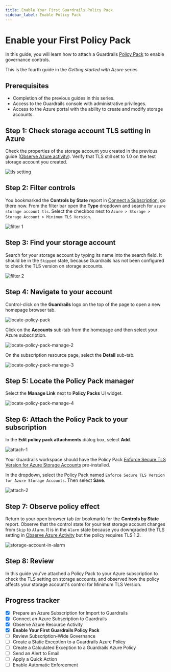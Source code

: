 ```yaml
---
title: Enable Your First Guardrails Policy Pack
sidebar_label: Enable Policy Pack
---
```


# Enable your First Policy Pack

In this guide, you will learn how to attach a Guardrails [Policy Pack](/guardrails/docs/guides/configuring-guardrails/policy-packs) to enable governance controls.

This is the fourth guide in the *Getting started with Azure* series.

## Prerequisites

- Completion of the previous guides in this series.
- Access to the Guardrails console with administrative privileges.
- Access to the Azure portal with the ability to create and modify storage accounts.

## Step 1: Check storage account TLS setting in Azure

Check the properties of the storage account you created in the previous guide ([Observe Azure activity](/guardrails/docs/getting-started/getting-started-azure/observe-azure-activity)). Verify that TLS still set to 1.0 on the test storage account you created.

<p><img alt="tls setting" src="/images/docs/guardrails/getting-started/getting-started-azure/enable-policy-pack/tls-setting.png"/></p>

## Step 2: Filter controls

You bookmarked the **Controls by State** report in [Connect a Subscription](/guardrails/docs/getting-started/getting-started-azure/connect-subscription), go there now. From the filter bar open the **Type** dropdown and search for `azure storage account tls`. Select the checkbox next to `Azure > Storage > Storage Account > Minimum TLS Version`. 

<p><img alt="filter 1" src="/images/docs/guardrails/getting-started/getting-started-azure/enable-policy-pack/filter-1.png"/></p>


## Step 3: Find your storage account

Search for your storage account by typing its name into the search field. It should be in the `Skipped` state, because Guardrails has not been configured to check the TLS version on storage accounts.

<p><img alt="filter 2" src="/images/docs/guardrails/getting-started/getting-started-azure/enable-policy-pack/filter-2.png"/></p>

## Step 4: Navigate to your account

Control-click on the **Guardrails** logo on the top of the page to open a new homepage browser tab.

<p><img alt="locate-policy-pack" src="/images/docs/guardrails/getting-started/getting-started-azure/enable-policy-pack/filter-3.png"/></p>

Click on the **Accounts** sub-tab from the homepage and then select your Azure subscription.

<p><img alt="locate-policy-pack-manage-2" src="/images/docs/guardrails/getting-started/getting-started-azure/enable-policy-pack/locate-policy-pack-manage-2.png"/></p>

On the subscription resource page, select the **Detail** sub-tab.

<p><img alt="locate-policy-pack-manage-3" src="/images/docs/guardrails/getting-started/getting-started-azure/enable-policy-pack/locate-policy-pack-manage-3.png"/></p>


## Step 5: Locate the Policy Pack manager

Select the **Manage Link** next to **Policy Packs** UI widget.

<p><img alt="locate-policy-pack-manage-4" src="/images/docs/guardrails/getting-started/getting-started-azure/enable-policy-pack/locate-policy-pack-manage-4.png"/></p>


## Step 6: Attach the Policy Pack to your subscription

In the **Edit policy pack attachments** dialog box, select **Add**.

<p><img alt="attach-1" src="/images/docs/guardrails/getting-started/getting-started-azure/enable-policy-pack/attach-1.png"/></p>


Your Guardrails workspace should have the Policy Pack [Enforce Secure TLS Version for Azure Storage Accounts](https://hub.guardrails.turbot.com/policy-packs/azure_storage_enforce_secure_tls_version_for_storage_accounts) pre-installed.

In the dropdown, select the Policy Pack named `Enforce Secure TLS Version for Azure Storage Accounts`. Then select **Save**.

<p><img alt="attach-2" src="/images/docs/guardrails/getting-started/getting-started-azure/enable-policy-pack/attach-2.png"/></p>


## Step 7: Observe policy effect

Return to your open browser tab (or bookmark) for the **Controls by State** report. Observe that the control state for your test storage account changes from `Skip` to `Alarm`. It is in the `Alarm` state because you downgraded the TLS setting in  [Observe Azure Activity](/guardrails/docs/getting-started/getting-started-azure/observe-azure-activity) but the policy requires TLS 1.2.

<p><img alt="storage-account-in-alarm" src="/images/docs/guardrails/getting-started/getting-started-azure/enable-policy-pack/storage-account-in-alarm.png"/></p>

## Step 8: Review

In this guide you've attached a Policy Pack to your Azure subscription to check the TLS setting on storage accounts, and observed how the policy affects your storage account's control for Minimum TLS Version.


## Progress tracker

- [x] Prepare an Azure Subscription for Import to Guardrails
- [x] Connect an Azure Subscription to Guardrails
- [x] Observe Azure Resource Activity
- [x] **Enable Your First Guardrails Policy Pack**
- [ ] Review Subscription-Wide Governance
- [ ] Create a Static Exception to a Guardrails Azure Policy
- [ ] Create a Calculated Exception to a Guardrails Azure Policy
- [ ] Send an Alert to Email
- [ ] Apply a Quick Action
- [ ] Enable Automatic Enforcement
